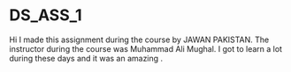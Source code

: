 # DS_ASS_1
Hi I made this assignment during the course by JAWAN PAKISTAN. The instructor during the course was Muhammad Ali Mughal. I got to learn a lot during these days and it was an amazing .
